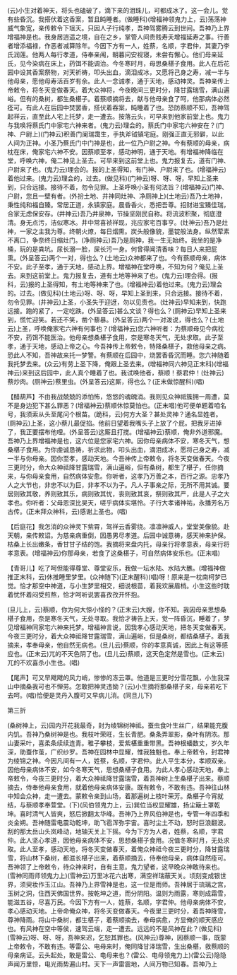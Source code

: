 <!-- { "loadSidebar": true } -->
(云)小生对着神天，将头也磕破了，滴下来的泪珠儿，可都成冰了。这一会儿。觉有些昏沉。我搭伏着这香案，暂且盹睡者。(做睡科)(增福神领鬼力上，云)荡荡神威气象宽，亲传敕令下瑶天。只因人子行纯孝，吾神驾雾腾云到世间。吾神乃上界增福神是也。我身居逍遥之境，自在之乡，掌管人间贵贱寿夭增福延寿之事。行善者增添福禄，作恶者减算除年。今因下方有一人，姓蔡，名顺，字君仲，其妻乃李氏润莲。他两人每行孝道，侍奉亲闱，朝暮问安视寝，未尝有懈心。他们母亲延氏，见今染病在床上，药饵不能调治。今冬寒时月，母思桑椹子食用。此人在后花园中设其香案祭物，对天祈祷，叩头出血，滴泪成冰，又愿将己身之寿，减一半与他母亲，愿他母寿活百岁有余。此人一念诚孝，通于天地，感动神灵。吾神亲传上帝敕令，将冬天变做春天。着大众神将，今夜晚间三更时分，降甘露瑞雪，满山遍峪。但有的桑树，都生桑椹子。着蔡顺摘将去，献与他母亲食了呵，他那病体必然痊可。有此人在后园中焚罢香，搭伏着吞案，盹睡着了也。恐防蔡顺不知，吾神驾起祥云，直至此人宅上托梦，走一遭去。按落云头，可早来到他家前堂上也。鬼力与我唤将蔡氏门中家宅六神来者。(鬼力云)理会的。蔡氏门中家宅六神安在？(门神、户尉上)(门神云)积善门阑瑞霭生，手执斧钺镇宅庭。刚强正直无邪僻，以此人间为正神。小圣乃蔡氏门中门神是也，此一位乃户尉之神。今有蔡顺的母亲，病枕在床，俺家宅六神不安。因蔡顺至孝，感动神明，通于天地。有增福神降临在堂，呼唤六神，俺二神见上圣去。可早来到这前堂上也。鬼力报复去，道有门神、户尉来了也。(鬼力云)理会的。报的上圣得知，有门神、户尉来了也。(增福神云)着他过来。(鬼力云)理会的，过去。(做见科)(门神云)呀、呀、呀，早知上圣来到，只合远接。接待不着，勿令见罪。上圣呼唤小圣有何法旨？(增福神云)门神、户尉，您且一壁有者。(外扮土地、井神同灶神、净厕神上)(土地云)吾乃土地神，秉性纯和福自臻。常居正道，永镇家庭。晨昏香火，悉把吾尊。招财进宝臻佳瑞，合家无虑保安存。(井神云)吾乃井泉神，节操坚刚民自称。将流波积聚，彻底澄清。身无点污，洁似寒冰。井中常喜祯祥现，兆应家宅百事亨。(灶神云)吾乃是灶神，一家之主我为尊。终朝火燎，每日烟熏。炭头般像貌，墨锭般法身。纵然荤素不离口，争奈终日缩灶门。(净厕神云)吾乃是厕神，我一生无始终。我坐的是净桶，玩的是粪坑。尿长溺一脸，屎长污一身。何曾得闻清香味？每日人来把屁
熏。(外呈答云)两个一对，得也么？(土地云)众神都来了也。今有蔡顺母亲，病体不安。此子至孝，通于天地，感动上界。增福神在堂呼唤，不知为何？俺见上圣去。来到这前堂上。鬼力报复去，道有土地等神来了也。(鬼力云)理会得。(报科，云)报的上圣得知，有土地等神来了也。(增福神云)着他过来。(鬼力云)理会的。过去。(做见科)(土地云)呀、呀、呀，早知上圣到来，只合远接。接待不着，勿令见罪。(井神云)上圣，小圣失于迎迓，勿以见责也。(灶神云)早知来到，快跑远接。跑的紧了，一定吃跌。(外呈答云)甚么文谈？得也么？(厕神云)早知上圣来到，慌忙迎笑。若还不笑，凿个藜暴。(外呈答云)两个一对泼说，得也么？(土地云)上圣，呼唤俺家宅六神有何事也？(增福神云)您六神听者：为蔡顺母见今病枕不安，药饵不能医治。他母亲想桑椹子食用，奈是寒冬天气，无处求取。此子至孝，通于天地，感动上帝之心。今吾神传上帝敕令，特降桑椹子，救他母亲之病。恐此人不知，吾神故来托一梦警。有蔡顺在后园中，烧罢香昏沉而睡。您六神随着我托梦去来。(众云)有劳上圣下降，俺跟上圣去来。(增福神同六神见正末科)(增福神云)来到这后园中，此人真个睡着了也。我试唤他者，蔡顺！蔡君仲！(灶神云)蔡炒肉。(厕神云)蔡里虫。(外呈答云)这厮，得也么？(正末做惊醒科)(唱)

【醋葫芦】不由我战兢兢的添怕怖，悠悠的魂魄消。我则见众神祗簇拥一周遭，莫不是身边犯下甚么罪恶？(增福神云)蔡顺休惊莫怕也。(正末唱)他可便单题着咱名号，我须索从头至尾问个根苗。(跪科，云)何方大圣？甚处灵神？通名显姓者。(厕神云)上圣，这小蔡儿最促掐。他前日望着我嘴头子上放了个屁。把我牙进掉了，我正要摆布他哩。(外呈答云)这厮且打搅。(增福神云)蔡顺，俺非外道邪魔。吾神乃上界增福神是也，这六位是您家宅六神。因你母亲病体不安，寒冬天气，想桑椹子食用。为你虔诚恳祷，祈求此物，叩头出血，滴泪成冰，愿将己身之寿，减一半与你母亲。因你至孝，感动天地。今吾神传上帝敕令，将冬天变做春天。今夜三更时分，命大众神祗降甘露瑞雪，满山遍峪，但有桑树，都生了椹子，任你摘来，与你母亲食用，自然病体安愈。你听者，这孝乃万善之本，百行之源。忠孝乃人之大节也，非忠不以为巨，非孝不以为子。凡人子事亲之际，无所不用其诚。要居则致其敬，养则致其乐，病则致其忧，丧则致其哀，祭则致其严，此是人子之大孝也。你听者：父母恩深比昊天，嗟乎病体实堪怜。子行大孝诸神祐，永播芳名万古传。(正末拜众神科，云)感谢上圣也。(唱)

【后庭花】我怎消的众神灵下紫霄，驾祥云香雾绕。凛凛神威人，堂堂美像貌。赴天朝，亲传敕诏。为慈亲病重倒，因愚男尽孝道。后园中诚意祷，感天神来护保。枯桑上长出嫩条，香甘甘子结的饱。我摘将来盘内托，母亲行将孝意表，母亲行将孝意表。(增福神云)你那母亲，若食了这桑椹子，可自然病体安乐也。(正末唱)

【青哥儿】吃了呵但能得尊堂、尊堂安乐，我做一坛水陆、水陆大醮。(增福神做推正末科，云)休推睡里梦里。(众神随下)(正末醒科)(唱)呀！原来是一枕南柯梦已觉。恰才那空中神道，与小生梦里相交，细说根苗，着我欢展眉梢。小生这些时耽着忧怀着闷受煎熬，恰才呵听说罢喜孜孜开怀抱。

(旦儿上，云)蔡顺，你为何大惊小怪的？(正末云)大嫂，你不知。我因母亲思想桑椹子食用，奈是寒冬天气，无处寻取。我恰才祷告上天，觉一阵昏沉，睡着了，梦见增福神同家宅六神来托梦。增福神言说，因我孝心感动天地，把冬天变做春天。今夜三更时分，着大众神祗降甘露瑞雪，满山遍峪，但是桑树，都结桑椹子。着我摘来，孝奉母亲，他自然无病也。(旦儿云)蔡顺，你的孝意真诚，因此上有这等感应也。(正末云)兀的不天色阴了也。(旦儿云)蔡顺，这天色定然是雪也。(正末云)兀的不欢喜杀小生也。(唱)

【尾声】可又早飕飕的风力峭，惨惨的冻云罩。他道是三更时分雪花飘，小生我深山中摘桑我可也不惮劳。怎敢把神灵违拗？(云)小生摘将那桑椹子来，母亲若吃下去呵。(唱)恰便是灵丹入腹可又早病儿消。(同旦儿下)


第三折

(桑树神上，云)园内开花我最奇，封为绫锦树神祗。蚕虫食叶生丝广，结果能充腹内饥。吾神乃桑树神是也。我枝叶荣旺，生长青肥。桑条弄翠影，桑叶有阴浓。那山妻采叶，喜柔条续续连青。稚子攀枝，爱紫椹重重带黑。吾神根蟠数丈，岁久年深，助蚕作茧，广织纱罗。吾神在园林中显耀，惟我独魁也。奉上帝敕令，封君神为绫锦之神。今因凡间有一人，姓蔡，名顺，字君仲。此人平生本分，孝顺双亲。因他母亲病体不安，如今冬寒天气，思想桑椹子食用。为此人孝心感动天地，奉上帝敕令，今夜三更时分，着大众神祗降甘露瑞雪，着吾神树上生桑椹子出来。蔡顺摘去，侍奉他母亲食用，就着他母亲病体安康。既有敕令，不敢有违。吾神往山林中知会众神，走一遭去。蒙敕令亲到山场，着那遍树上枝叶荣芳。桑椹子今宵就结，与蔡顺孝奉萱堂。(下)(风伯领鬼力上，云)巽位当权显耀雄，扬尘簸土罩乾坤。喜时清气人皆爽，怒后掀翻太华峰。吾神乃上界风伯神是也，专管一年四季和炎金朔。吾神随雷电震动乾坤，助飞雹浑弥宇宙。喜时尘土不动，怒时巨浪翻波。刮的那太岳山头岚峰动，地轴天关上下摇。今为下方为人者，姓蔡，名顺，字君仲。此人坚心孝道，因他母亲病体不安，思想桑椹子食用。况值冬寒时月，无处求取。此人至孝，感动天地，将冬天变做春天，着俺众神祗今夜三更时分，降甘露瑞雪，将山林下桑树，都滋长椹子出来，着蔡顺摘去，侍奉他母亲，病体自然痊可。吾神领了上帝敕令，待众神来时，自有主意。鬼力望者，这早晚众神敢待来也。(雪神同雨师领鬼力上)(雪神云)万里冰花六出寒，满空祥瑞蔽天关。顷刻变成银世界，须臾妆作玉江山。吾神乃上界雪神是也，这一位是雨师。吾神居于琉璃之宫，玉树之洞，住西天佛国世界。按乾坤之道，而分阴阳。温则为雨露，寒则成霜雪，能滋五谷，尽喜万民。今因下方有一人，姓蔡，名顺，字君仲。他母亲病体不安，孝心感动天地。上帝命俺众神，将冬天变做春天。今夜里三更时分，着吾神降雪，尊神降雨。将山中桑树，都生椹子，着蔡顺摘去，奉母病愈，方显俺的顺天感应也。有风神在空中等侯，速驾云端，走一遭去。远远的不是风神在此？(做见科)(雪神云)呀、呀、呀，吾神来迟，乞恕其罪也。(风神云)尊神，因蔡顺一事，既蒙上帝敕令，不敢有违。等雷公、电母来时，俺同降甘泽瑞雪，生出桑椹，救蔡顺的母亲病证。云头起处，敢是雷公、电母来也？(雷公、电母领鬼力上)(雷公云)隐隐声闻万里惊，电光雨势遍山村。天下一声雷震地，人间万物已知春。吾神乃上
